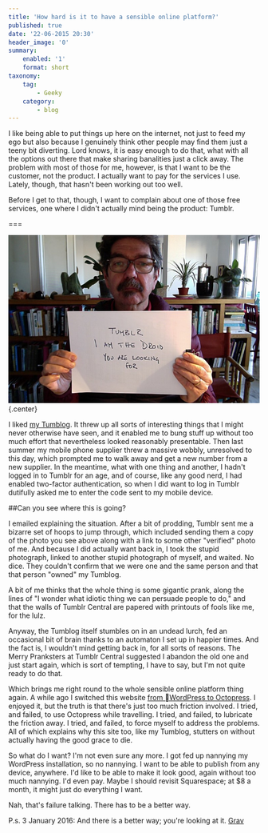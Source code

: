 ```yaml
---
title: 'How hard is it to have a sensible online platform?'
published: true
date: '22-06-2015 20:30'
header_image: '0'
summary:
    enabled: '1'
    format: short
taxonomy:
    tag:
        - Geeky
    category:
        - blog
---
```


I like being able to put things up here on the internet, not just to feed my ego but also because I genuinely think other people may find them just a teeny bit diverting. Lord knows, it is easy enough to do that, what with all the options out there that make sharing banalities just a click away. The problem with most of those for me, however, is that I want to be the customer, not the product. I actually want to pay for the services I use. Lately, though, that hasn't been working out too well.

Before I get to that, though, I want to complain about one of those free services, one where I didn't actually mind being the product: Tumblr.

===

![](tumblr-photo.jpg) {.center} 

I liked [my Tumblog](http://loafman.tumblr.com/). It threw up all sorts of interesting things that I might never otherwise have seen, and it enabled me to bung stuff up without too much effort that nevertheless looked reasonably presentable. Then last summer my mobile phone supplier threw a massive wobbly, unresolved to this day, which prompted me to walk away and get a new number from a new supplier. In the meantime, what with one thing and another, I hadn't logged in to Tumblr for an age, and of course, like any good nerd, I had enabled two-factor authentication, so when I did want to log in Tumblr dutifully asked me to enter the code sent to my mobile device.

##Can you see where this is going?

I emailed explaining the situation. After a bit of prodding, Tumblr sent me a bizarre set of hoops to jump through, which included sending them a copy of the photo you see above along with a link to some other "verified" photo of me. And because I did actually want back in, I took the stupid photograph, linked to another stupid photograph of myself, and waited. No dice. They couldn't confirm that we were one and the same person and that that person "owned" my Tumblog. 

A bit of me thinks that the whole thing is some gigantic prank, along the lines of "I wonder what idiotic thing we can persuade people to do," and that the walls of Tumblr Central are papered with printouts of fools like me, for the lulz.

Anyway, the Tumblog itself stumbles on in an undead lurch, fed an occasional bit of brain thanks to an automaton I set up in happier times. And the fact is, I wouldn't mind getting back in, for all sorts of reasons. The Merry Pranksters at Tumblr Central suggested I abandon the old one and just start again, which is sort of tempting, I have to say, but I'm not quite ready to do that.

Which brings me right round to the whole sensible online platform thing again. A while ago I switched this website [from WordPress to Octopress](http://www.jeremycherfas.net/2013/05/09/Full-circle/). I enjoyed it, but the truth is that there's just too much friction involved. I tried, and failed, to use Octopress while travelling. I tried, and failed, to lubricate the friction away. I tried, and failed, to force myself to address the problems. All of which explains why this site too, like my Tumblog, stutters on without actually having the good grace to die.

So what do I want? I'm not even sure any more. I got fed up nannying my WordPress installation, so no nannying. I want to be able to publish from any device, anywhere. I'd like to be able to make it look good, again without too much nannying. I'd even pay. Maybe I should revisit Squarespace; at $8 a month, it might just do everything I want.

Nah, that's failure talking. There has to be a better way.

P.s. 3 January 2016: And there is a better way; you're looking at it. [Grav](http://getgrav.org)
